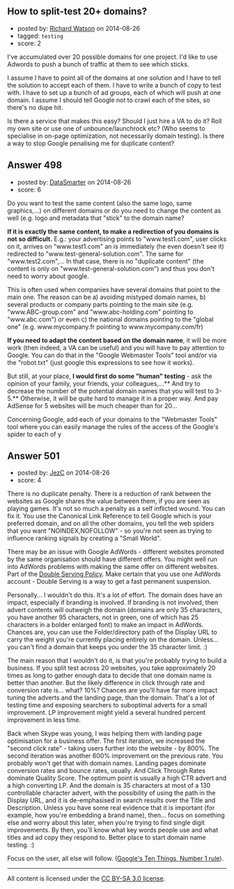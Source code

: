 ## How to split-test 20+ domains?

- posted by: [Richard Watson](https://stackexchange.com/users/29057/richard-watson) on 2014-08-26
- tagged: `testing`
- score: 2

<p>I've accumulated over 20 possible domains for one project. I'd like to use Adwords to push a bunch of traffic at them to see which sticks.</p>

<p>I assume I have to point all of the domains at one solution and I have to tell the solution to accept each of them. I have to write a bunch of copy to test with. I have to set up a bunch of ad groups, each of which will push at one domain. I assume I should tell Google not to crawl each of the sites, so there's no dupe hit.</p>

<p>Is there a service that makes this easy? Should I just hire a VA to do it? Roll my own site or use one of unbounce/launchrock etc? (Who seems to specialise in on-page optimization, not necessarily domain testing). Is there a way to stop Google penalising me for duplicate content?</p>



## Answer 498

- posted by: [DataSmarter](https://stackexchange.com/users/3128474/datasmarter) on 2014-08-26
- score: 6

<p>Do you want to test the same content (also the same logo, same graphics,...) on different domains or do you need to change the content as well (e.g. logo and metadata that "stick" to the domain name?</p>

<p><strong>If it is exactly the same content, to make a redirection of you domains is not so difficult.</strong> E.g.: your advertising points to "www.test1.com", user clicks on it, arrives on "www.test1.com" an is immediately (he even doesn't see it) redirected to "www.test-general-solution.com". The same for "www.test2.com",... In that case, there is no "duplicate content" (the content is only on "www.test-general-solution.com") and thus you don't need to worry about google.</p>

<p>This is often used when companies have several domains that point to the main one. The reason can be a) avoiding mistyped domain names, b) several products or company parts pointing to the main site (e.g. "www.ABC-group.com" and "www.abc-holding.com" pointing to "www.abc.com") or even c) the national domains pointing to the "global one" (e.g. www.mycompany.fr pointing to www.mycompany.com/fr)</p>

<p><strong>If you need to adapt the content based on the domain name</strong>, it will be more work (then indeed, a VA can be useful) and you will have to pay attention to Google. You can do that in the "Google Webmaster Tools" tool and/or via the "robot.txt" (just google this expressions to see how it works).</p>

<p>But still, at your place, <strong>I would first do some "human" testing</strong> - ask the opinion of your family, your friends, your colleagues,...** And try to decrease the number of the potential domain names that you will test to 3-5.** Otherwise, it will be quite hard to manage it in a proper way. And pay AdSense for 5 websites will be much cheaper than for 20...</p>

<p>Concerning Google, add each of your domains to the "Webmaster Tools" tool where you can easily manage the rules of the access of the Google's spider to each of y</p>



## Answer 501

- posted by: [JezC](https://stackexchange.com/users/87431/jezc) on 2014-08-26
- score: 4

<p>There is no duplicate penalty. There is a reduction of rank between the websites as Google shares the value between them, if you are seen as playing games. It's not so much a penalty as a self inflicted wound. You can fix it. You use the Canonical Link Reference to tell Google which is your preferred domain, and on all the other domains, you tell the web spiders that you want "NOINDEX,NOFOLLOW" - so you're not seen as trying to influence ranking signals by creating a "Small World".</p>

<p>There may be an issue with Google AdWords - different websites promoted by the same organisation should have different offers. You might well run into AdWords problems with making the same offer on different websites. Part of the <a href="https://support.google.com/adwordspolicy/answer/2600168?hl=en-GB" rel="nofollow">Double Serving Policy</a>. Make certain that you use one AdWords account - Double Serving is a way to get a fast permanent suspension. </p>

<p>Personally... I wouldn't do this. It's a lot of effort. The domain does have an impact, especially if branding is involved. If branding is not involved, then advert contents will outweigh the domain (domains are only 35 characters, you have another 95 characters, not in green, one of which has 25 characters in a bolder enlarged font) to make an impact in AdWords. Chances are, you can use the Folder/directory path of the Display URL to carry the weight you're currently placing entirely on the domain. Unless... you can't find a domain that keeps you under the 35 character limit. :)</p>

<p>The main reason that I wouldn't do it, is that you're probably trying to build a business. If you split test across 20 websites, you take approximately 20 times as long to gather enough data to decide that one domain name is better than another. But the likely difference in click through rate and conversion rate is... what? 10%? Chances are you'll have far more impact tuning the adverts and the landing page, than the domain. That's a lot of testing time and exposing searchers to suboptimal adverts for a small improvement. LP improvement might yield a several hundred percent improvement in less time.</p>

<p>Back when Skype was young, I was helping them with landing page optimisation for a business offer. The first iteration, we increased the "second click rate" - taking users further into the website - by 800%. The second iteration was another 600% improvement on the previous rate. You probably won't get that with domain names. Landing pages dominate conversion rates and bounce rates, usually. And Click Through Rates dominate Quality Score. The optimum point is usually a high CTR advert and a high converting LP. And the domain is 35 characters at most of a 130 controllable character advert, with the possibility of using the path in the Display URL, and it is de-emphasised in search results over the Title and Description. Unless you have some real evidence that it is important (for example, how you're embedding a brand name), then... focus on something else and worry about this later, when you're trying to find single digit improvements. By then, you'll know what key words people use and what titles and ad copy they respond to. Better place to start domain name testing. :)</p>

<p>Focus on the user, all else will follow. (<a href="https://www.google.co.uk/about/company/philosophy/" rel="nofollow">Google's Ten Things, Number 1 rule</a>).</p>




---

All content is licensed under the [CC BY-SA 3.0 license](https://creativecommons.org/licenses/by-sa/3.0/).
